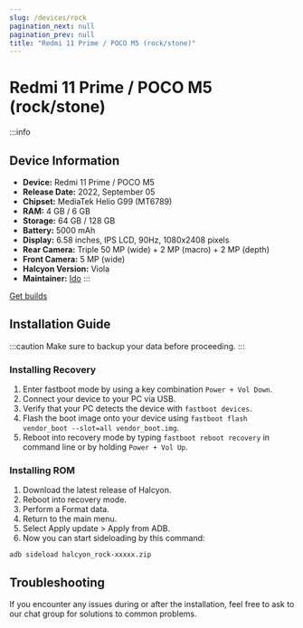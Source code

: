 ```yaml
---
slug: /devices/rock
pagination_next: null
pagination_prev: null
title: "Redmi 11 Prime / POCO M5 (rock/stone)"
---
```


# Redmi 11 Prime / POCO M5 (rock/stone)

:::info

## Device Information

- **Device:** Redmi 11 Prime / POCO M5
- **Release Date:** 2022, September 05
- **Chipset:** MediaTek Helio G99 (MT6789)
- **RAM:** 4 GB / 6 GB
- **Storage:** 64 GB / 128 GB
- **Battery:** 5000 mAh
- **Display:** 6.58 inches, IPS LCD, 90Hz, 1080x2408 pixels
- **Rear Camera:** Triple 50 MP (wide) + 2 MP (macro) + 2 MP (depth)
- **Front Camera:** 5 MP (wide)
- **Halcyon Version:** Viola
- **Maintainer:** [Ido](https://github.com/xyzuniverse)
  :::

<a href="https://www.pling.com/p/1685941/" class="button button--primary">Get builds</a>

## Installation Guide

:::caution
Make sure to backup your data before proceeding.
:::

### Installing Recovery

1. Enter fastboot mode by using a key combination `Power + Vol Down`.
2. Connect your device to your PC via USB.
3. Verify that your PC detects the device with `fastboot devices`.
4. Flash the boot image onto your device using `fastboot flash vendor_boot --slot=all vendor_boot.img`.
5. Reboot into recovery mode by typing `fastboot reboot recovery` in command line or by holding `Power + Vol Up`.

### Installing ROM

1. Download the latest release of Halcyon.
2. Reboot into recovery mode.
3. Perform a Format data.
4. Return to the main menu.
5. Select Apply update > Apply from ADB.
6. Now you can start sideloading by this command:

```
adb sideload halcyon_rock-xxxxx.zip
```

## Troubleshooting

If you encounter any issues during or after the installation, feel free to ask to our chat group for solutions to common problems.
